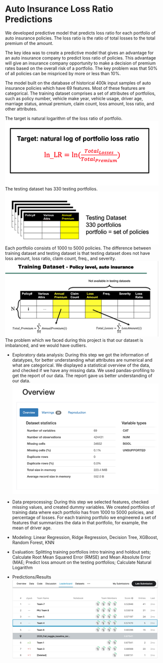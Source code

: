# Auto Insurance Loss Ratio Predictions
We developed predictive model that predicts loss ratio for each portfolio of auto insurance policies. The loss ratio is the ratio of total losses to the total premium of the amount. 

The key idea was to create a predictive model that gives an advantage for an auto insurance company to predict loss ratio of policies. This advantage will give an insurance company opportunity to make a decision of premium rates based on the overall risk of a portfolio.  The key problem was that 50% of all policies can be mispriced by more or less than 10%. 

The model built on the database of historical 400k input samples of auto insurance policies which have 69 features. Most of these features are categorical. The training dataset comprises a set of attributes of portfolios, such as policy number, vehicle make year, vehicle usage, driver age, marriage status, annual premium, claim count, loss amount, loss ratio, and other attributes. 

The target is natural logarithm of the loss ratio of portfolio. 
![](images/ln_lr.png)
The testing dataset has 330 testing portfolios. 
![](images/testing.png)
Each portfolio consists of 1000 to 5000 policies. The difference between training dataset and testing dataset is that testing dataset does not have loss amount, loss ratio, claim count, freq., and severity. 
![](images/training.png)
The problem which we faced during this project is that our dataset is imbalanced, and we would have outliers.

- Exploratory data analysis: During this step we got the information of datatypes, for better understanding what attributes are numerical and what are categorical. We displayed a statistical overview of the data, and checked if we have any missing data. 
We used pandas-profiling to get the report of our data. The report gave us better understanding of our data. 
![](images/html.png)
- Data preprocessing: During this step we selected features, checked missing values, and created dummy variables.  We created portfolios of training data where each portfolio has from 1000 to 5000 policies, and percentage of losses. For each training portfolio we engineered a set of features that summarizes the data in that portfolio, for example, the mean of driver age.
- Modeling: Linear Regression, Ridge Regression, Decision Tree, XGBoost, Random Forest, KNN
- Evaluation: Splitting training portfolios intro training and holdout sets; Calculate Root Mean Squared Error (RMSE) and Mean Absolute Error (MAE; Predict loss amount on the testing portfolios; Calculate Natural Logarithm 

- Predictions/Results
![](images/kaggle_competition.png)
